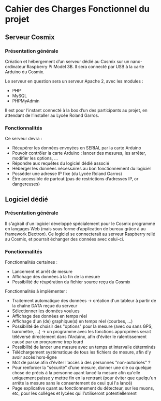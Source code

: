 # Cahier des Charges Fonctionnel du projet

## Serveur Cosmix

### Présentation générale 

Création et hébergement d’un serveur dédié au Cosmix sur un nano-ordinateur Raspberry Pi Model 3B. Il sera connecté par USB à la carte Arduino du Cosmix. 

Le serveur en question sera un serveur Apache 2, avec les modules :
- PHP
- MySQL
- PHPMyAdmin

Il est pour l’instant connecté à la box d’un des participants au projet, en attendant de l’installer au Lycée Roland Garros. 

### Fonctionnalités

Ce serveur devra : 
- Récupérer les données envoyées en SERIAL par la carte Arduino
- Pouvoir contrôler la carte Arduino : lancer des mesures, les arrêter, modifier les options, ...
- Répondre aux requêtes du logiciel dédié associé
- Héberger les données nécessaires au bon fonctionnement du logiciel
- Posséder une adresse IP fixe (du Lycée Roland Garros)
- Être accessible de partout (pas de restrictions d’adresses IP, or dangereuses)

## Logiciel dédié

### Présentation générale

Il s'agirait d'un logiciel développé spécialement pour le Cosmix programmé en langages Web (mais sous forme d’application de bureau grâce à au framework Electron). Ce logiciel se connecterait au serveur Raspberry relié au Cosmix, et pourrait échanger des données avec celui-ci.

### Fonctionnalités 

Fonctionnalités certaines :
- Lancement et arrêt de mesure
- Affichage des données à la fin de la mesure 
- Possibilité de réupération du fichier source reçu du Cosmix

Fonctionnalités à implémenter :
- Traitement automatique des données -> création d'un tableur à partir de la chaîne DATA reçue du serveur
- Sélectionner les données voulues
- Affichage des données en temps réel
- Affichage d'un (de) graphique(s) en temps réel (courbes, ...)
- Possibilité de choisir des "options" pour la mesure (avec ou sans GPS, baromètre, ...) -> un programme avec les fonctions appropriées serait téléversé directement dans l'Arduino, afin d'éviter le ralentissement causé par un programme trop lourd
- Possibilité de lancer une mesure avec un temps et intervalle déterminés
- Téléchargement systèmatique de tous les fichiers de mesure, afin d'y avoir accès hors-ligne
- Mot de passe afin d'éviter l'accès à des personnes "non-autorisés" ?
- Pour renforcer la "sécurité" d'une mesure, donner une clé ou quelque chose de précis à la personne ayant lancé la mesure afin qu'elle uniquement puisse y mettre fin en la rentrant (pour éviter que quelqu'un arrête la mesure sans le consentement de ceui qui l'a lancé)
- Page explicative quant au fonctionnement du détecteur, sur les muons, etc, pour les collèges et lycées qui l'utiliseront potentiellement
